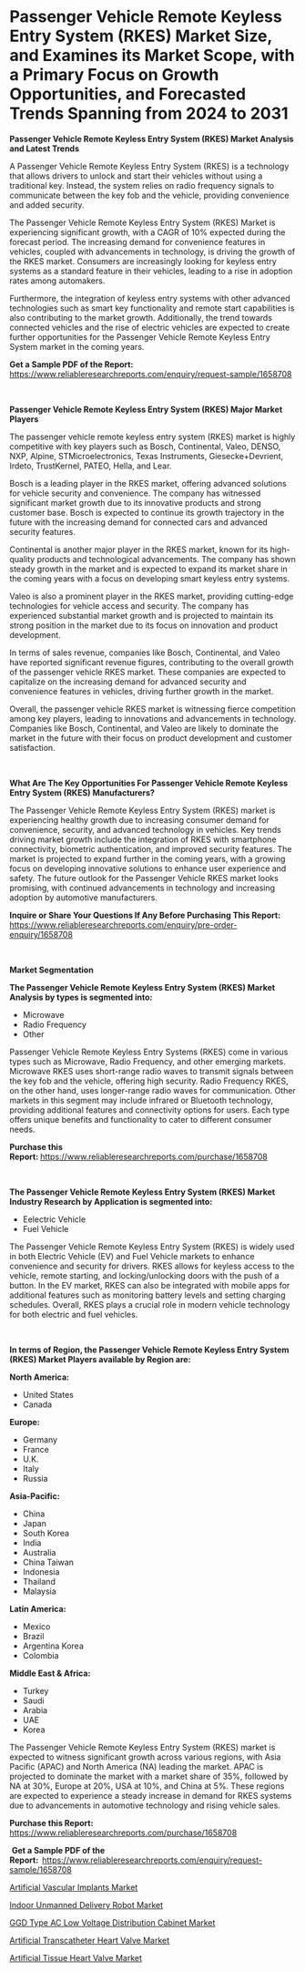 <p><h1>Passenger Vehicle Remote Keyless Entry System (RKES) Market Size, and Examines its Market Scope, with a Primary Focus on Growth Opportunities, and Forecasted Trends Spanning from 2024 to 2031</h1></p><p><strong>Passenger Vehicle Remote Keyless Entry System (RKES) Market Analysis and Latest Trends</strong></p>
<p><p>A Passenger Vehicle Remote Keyless Entry System (RKES) is a technology that allows drivers to unlock and start their vehicles without using a traditional key. Instead, the system relies on radio frequency signals to communicate between the key fob and the vehicle, providing convenience and added security.</p><p>The Passenger Vehicle Remote Keyless Entry System (RKES) Market is experiencing significant growth, with a CAGR of 10% expected during the forecast period. The increasing demand for convenience features in vehicles, coupled with advancements in technology, is driving the growth of the RKES market. Consumers are increasingly looking for keyless entry systems as a standard feature in their vehicles, leading to a rise in adoption rates among automakers.</p><p>Furthermore, the integration of keyless entry systems with other advanced technologies such as smart key functionality and remote start capabilities is also contributing to the market growth. Additionally, the trend towards connected vehicles and the rise of electric vehicles are expected to create further opportunities for the Passenger Vehicle Remote Keyless Entry System market in the coming years.</p></p>
<p><strong>Get a Sample PDF of the Report:&nbsp;</strong> <a href="https://www.reliableresearchreports.com/enquiry/request-sample/1658708">https://www.reliableresearchreports.com/enquiry/request-sample/1658708</a></p>
<p>&nbsp;</p>
<p><strong>Passenger Vehicle Remote Keyless Entry System (RKES) Major Market Players</strong></p>
<p><p>The passenger vehicle remote keyless entry system (RKES) market is highly competitive with key players such as Bosch, Continental, Valeo, DENSO, NXP, Alpine, STMicroelectronics, Texas Instruments, Giesecke+Devrient, Irdeto, TrustKernel, PATEO, Hella, and Lear. </p><p>Bosch is a leading player in the RKES market, offering advanced solutions for vehicle security and convenience. The company has witnessed significant market growth due to its innovative products and strong customer base. Bosch is expected to continue its growth trajectory in the future with the increasing demand for connected cars and advanced security features.</p><p>Continental is another major player in the RKES market, known for its high-quality products and technological advancements. The company has shown steady growth in the market and is expected to expand its market share in the coming years with a focus on developing smart keyless entry systems.</p><p>Valeo is also a prominent player in the RKES market, providing cutting-edge technologies for vehicle access and security. The company has experienced substantial market growth and is projected to maintain its strong position in the market due to its focus on innovation and product development.</p><p>In terms of sales revenue, companies like Bosch, Continental, and Valeo have reported significant revenue figures, contributing to the overall growth of the passenger vehicle RKES market. These companies are expected to capitalize on the increasing demand for advanced security and convenience features in vehicles, driving further growth in the market.</p><p>Overall, the passenger vehicle RKES market is witnessing fierce competition among key players, leading to innovations and advancements in technology. Companies like Bosch, Continental, and Valeo are likely to dominate the market in the future with their focus on product development and customer satisfaction.</p></p>
<p>&nbsp;</p>
<p><strong>What Are The Key Opportunities For Passenger Vehicle Remote Keyless Entry System (RKES) Manufacturers?</strong></p>
<p><p>The Passenger Vehicle Remote Keyless Entry System (RKES) market is experiencing healthy growth due to increasing consumer demand for convenience, security, and advanced technology in vehicles. Key trends driving market growth include the integration of RKES with smartphone connectivity, biometric authentication, and improved security features. The market is projected to expand further in the coming years, with a growing focus on developing innovative solutions to enhance user experience and safety. The future outlook for the Passenger Vehicle RKES market looks promising, with continued advancements in technology and increasing adoption by automotive manufacturers.</p></p>
<p><strong>Inquire or Share Your Questions If Any Before Purchasing This Report:</strong> <a href="https://www.reliableresearchreports.com/enquiry/pre-order-enquiry/1658708">https://www.reliableresearchreports.com/enquiry/pre-order-enquiry/1658708</a></p>
<p>&nbsp;</p>
<p><strong>Market Segmentation</strong></p>
<p><strong>The Passenger Vehicle Remote Keyless Entry System (RKES) Market Analysis by types is segmented into:</strong></p>
<p><ul><li>Microwave</li><li>Radio Frequency</li><li>Other</li></ul></p>
<p><p>Passenger Vehicle Remote Keyless Entry Systems (RKES) come in various types such as Microwave, Radio Frequency, and other emerging markets. Microwave RKES uses short-range radio waves to transmit signals between the key fob and the vehicle, offering high security. Radio Frequency RKES, on the other hand, uses longer-range radio waves for communication. Other markets in this segment may include infrared or Bluetooth technology, providing additional features and connectivity options for users. Each type offers unique benefits and functionality to cater to different consumer needs.</p></p>
<p><strong>Purchase this Report:&nbsp;</strong><a href="https://www.reliableresearchreports.com/purchase/1658708">https://www.reliableresearchreports.com/purchase/1658708</a></p>
<p>&nbsp;</p>
<p><strong>The Passenger Vehicle Remote Keyless Entry System (RKES) Market Industry Research by Application is segmented into:</strong></p>
<p><ul><li>Eelectric Vehicle</li><li>Fuel Vehicle</li></ul></p>
<p><p>The Passenger Vehicle Remote Keyless Entry System (RKES) is widely used in both Electric Vehicle (EV) and Fuel Vehicle markets to enhance convenience and security for drivers. RKES allows for keyless access to the vehicle, remote starting, and locking/unlocking doors with the push of a button. In the EV market, RKES can also be integrated with mobile apps for additional features such as monitoring battery levels and setting charging schedules. Overall, RKES plays a crucial role in modern vehicle technology for both electric and fuel vehicles.</p></p>
<p>&nbsp;</p>
<p><strong>In terms of Region, the Passenger Vehicle Remote Keyless Entry System (RKES) Market Players available by Region are:</strong></p>
<p>
    <p> <strong> North America: </strong>
        <ul>
            <li>United States</li>
            <li>Canada</li>
        </ul>
        </p> 
    <p> <strong> Europe: </strong>
        <ul>
            <li>Germany</li>
            <li>France</li>
            <li>U.K.</li>
            <li>Italy</li>
            <li>Russia</li>
        </ul>
        </p> 
    <p> <strong> Asia-Pacific: </strong>
        <ul>
            <li>China</li>
            <li>Japan</li>
            <li>South Korea</li>
            <li>India</li>
            <li>Australia</li>
            <li>China Taiwan</li>
            <li>Indonesia</li>
            <li>Thailand</li>
            <li>Malaysia</li>
        </ul>
        </p> 
    <p> <strong> Latin America: </strong>
        <ul>
            <li>Mexico</li>
            <li>Brazil</li>
            <li>Argentina Korea</li>
            <li>Colombia</li>
        </ul>
        </p> 
    <p> <strong> Middle East & Africa: </strong>
        <ul>
            <li>Turkey</li>
            <li>Saudi</li>
            <li>Arabia</li>
            <li>UAE</li>
            <li>Korea</li>
        </ul>
    </p>
    </p>
<p><p>The Passenger Vehicle Remote Keyless Entry System (RKES) market is expected to witness significant growth across various regions, with Asia Pacific (APAC) and North America (NA) leading the market. APAC is projected to dominate the market with a market share of 35%, followed by NA at 30%, Europe at 20%, USA at 10%, and China at 5%. These regions are expected to experience a steady increase in demand for RKES systems due to advancements in automotive technology and rising vehicle sales.</p></p>
<p><strong>Purchase this Report: </strong><a href="https://www.reliableresearchreports.com/purchase/1658708">https://www.reliableresearchreports.com/purchase/1658708</a></p>
<p>&nbsp;<strong>Get a Sample PDF of the Report:&nbsp;&nbsp;</strong><a href="https://www.reliableresearchreports.com/enquiry/request-sample/1658708">https://www.reliableresearchreports.com/enquiry/request-sample/1658708</a></p>
<p><strong></strong></p>
<p><p><a href="https://medium.com/@patrickbrooks1913/artificial-vascular-implants-market-trends-and-market-analysis-forecasted-for-period-2024-2031-41d87762d9fa">Artificial Vascular Implants Market</a></p><p><a href="https://github.com/CliffMedina6/Market-Research-Report-List-3/blob/main/indoor-unmanned-delivery-robot-market.md">Indoor Unmanned Delivery Robot Market</a></p><p><a href="https://github.com/provorikovar/Market-Research-Report-List-3/blob/main/ggd-type-ac-low-voltage-distribution-cabinet-market.md">GGD Type AC Low Voltage Distribution Cabinet Market</a></p><p><a href="https://medium.com/@patrickbrooks1913/artificial-transcatheter-heart-valve-market-comprehensive-assessment-by-type-application-and-671b719211e8">Artificial Transcatheter Heart Valve Market</a></p><p><a href="https://medium.com/@patrickbrooks1913/artificial-tissue-heart-valve-market-furnishes-information-on-market-share-market-trends-and-ca09607b4e77">Artificial Tissue Heart Valve Market</a></p></p>